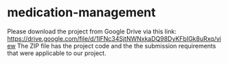 # medication-management

Please download the project from Google Drive via this link: https://drive.google.com/file/d/1IFNc34SjtNWNxkaDQ98DyKFbIGk8uRxq/view
The ZIP file has the project code and the the submission requirements that were applicable to our project.
